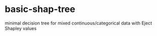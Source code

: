 # basic-shap-tree
minimal decision tree for mixed continuous/categorical data with Eject Shapley values
